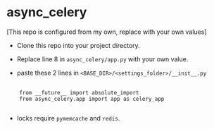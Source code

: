 # async_celery 
[This repo is configured from my own, replace with your own values]

- Clone this repo into your project directory.

- Replace line 8 in `async_celery/app.py` with your own value.

- paste these 2 lines in `<BASE_DIR>/<settings_folder>/__init__.py`

<pre>
  <code>
    from __future__ import absolute_import
    from async_celery.app import app as celery_app
   </code>
</pre>

- locks require `pymemcache` and `redis`.
